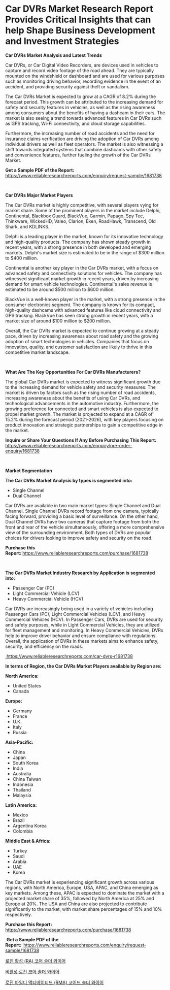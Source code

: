 <p><h1>Car DVRs Market Research Report Provides Critical Insights that can help Shape Business Development and Investment Strategies</h1></p><p><strong>Car DVRs Market Analysis and Latest Trends</strong></p>
<p><p>Car DVRs, or Car Digital Video Recorders, are devices used in vehicles to capture and record video footage of the road ahead. They are typically mounted on the windshield or dashboard and are used for various purposes such as monitoring driving behavior, recording evidence in the event of an accident, and providing security against theft or vandalism.</p><p>The Car DVRs Market is expected to grow at a CAGR of 8.2% during the forecast period. This growth can be attributed to the increasing demand for safety and security features in vehicles, as well as the rising awareness among consumers about the benefits of having a dashcam in their cars. The market is also seeing a trend towards advanced features in Car DVRs such as GPS tracking, Wi-Fi connectivity, and cloud storage capabilities.</p><p>Furthermore, the increasing number of road accidents and the need for insurance claims verification are driving the adoption of Car DVRs among individual drivers as well as fleet operators. The market is also witnessing a shift towards integrated systems that combine dashcams with other safety and convenience features, further fueling the growth of the Car DVRs Market.</p></p>
<p><strong>Get a Sample PDF of the Report:&nbsp;</strong> <a href="https://www.reliableresearchreports.com/enquiry/request-sample/1681738">https://www.reliableresearchreports.com/enquiry/request-sample/1681738</a></p>
<p>&nbsp;</p>
<p><strong>Car DVRs Major Market Players</strong></p>
<p><p>The Car DVRs market is highly competitive, with several players vying for market share. Some of the prominent players in the market include Delphi, Continental, Blackbox Guard, BlackVue, Garmin, Papago, Spy Tec, Thinkware, WickedHD, Valeo, Clarion, Eken, RoadHawk, Transcend, Old Shark, and KDLINKS.</p><p>Delphi is a leading player in the market, known for its innovative technology and high-quality products. The company has shown steady growth in recent years, with a strong presence in both developed and emerging markets. Delphi's market size is estimated to be in the range of $300 million to $400 million.</p><p>Continental is another key player in the Car DVRs market, with a focus on advanced safety and connectivity solutions for vehicles. The company has witnessed significant market growth in recent years, driven by increasing demand for smart vehicle technologies. Continental's sales revenue is estimated to be around $500 million to $600 million.</p><p>BlackVue is a well-known player in the market, with a strong presence in the consumer electronics segment. The company is known for its compact, high-quality dashcams with advanced features like cloud connectivity and GPS tracking. BlackVue has seen strong growth in recent years, with a market size of around $100 million to $200 million.</p><p>Overall, the Car DVRs market is expected to continue growing at a steady pace, driven by increasing awareness about road safety and the growing adoption of smart technologies in vehicles. Companies that focus on innovation, quality, and customer satisfaction are likely to thrive in this competitive market landscape.</p></p>
<p>&nbsp;</p>
<p><strong>What Are The Key Opportunities For Car DVRs Manufacturers?</strong></p>
<p><p>The global Car DVRs market is expected to witness significant growth due to the increasing demand for vehicle safety and security measures. The market is driven by factors such as the rising number of road accidents, increasing awareness about the benefits of using Car DVRs, and technological advancements in the automotive industry. Furthermore, the growing preference for connected and smart vehicles is also expected to propel market growth. The market is projected to expand at a CAGR of 15.2% during the forecast period (2021-2026), with key players focusing on product innovation and strategic partnerships to gain a competitive edge in the market.</p></p>
<p><strong>Inquire or Share Your Questions If Any Before Purchasing This Report:</strong> <a href="https://www.reliableresearchreports.com/enquiry/pre-order-enquiry/1681738">https://www.reliableresearchreports.com/enquiry/pre-order-enquiry/1681738</a></p>
<p>&nbsp;</p>
<p><strong>Market Segmentation</strong></p>
<p><strong>The Car DVRs Market Analysis by types is segmented into:</strong></p>
<p><ul><li>Single Channel</li><li>Dual Channel</li></ul></p>
<p><p>Car DVRs are available in two main market types: Single Channel and Dual Channel. Single Channel DVRs record footage from one camera, typically facing forward, providing a basic level of surveillance. On the other hand, Dual Channel DVRs have two cameras that capture footage from both the front and rear of the vehicle simultaneously, offering a more comprehensive view of the surrounding environment. Both types of DVRs are popular choices for drivers looking to improve safety and security on the road.</p></p>
<p><strong>Purchase this Report:&nbsp;</strong><a href="https://www.reliableresearchreports.com/purchase/1681738">https://www.reliableresearchreports.com/purchase/1681738</a></p>
<p>&nbsp;</p>
<p><strong>The Car DVRs Market Industry Research by Application is segmented into:</strong></p>
<p><ul><li>Passenger Car (PC)</li><li>Light Commercial Vehicle (LCV)</li><li>Heavy Commercial Vehicle (HCV)</li></ul></p>
<p><p>Car DVRs are increasingly being used in a variety of vehicles including Passenger Cars (PC), Light Commercial Vehicles (LCV), and Heavy Commercial Vehicles (HCV). In Passenger Cars, DVRs are used for security and safety purposes, while in Light Commercial Vehicles, they are utilized for fleet management and monitoring. In Heavy Commercial Vehicles, DVRs help to improve driver behavior and ensure compliance with regulations. Overall, the application of DVRs in these markets aims to enhance safety, security, and efficiency on the roads.</p></p>
<p><a href="https://www.reliableresearchreports.com/car-dvrs-r1681738">&nbsp;https://www.reliableresearchreports.com/car-dvrs-r1681738</a></p>
<p><strong>In terms of Region, the Car DVRs Market Players available by Region are:</strong></p>
<p>
    <p> <strong> North America: </strong>
        <ul>
            <li>United States</li>
            <li>Canada</li>
        </ul>
        </p> 
    <p> <strong> Europe: </strong>
        <ul>
            <li>Germany</li>
            <li>France</li>
            <li>U.K.</li>
            <li>Italy</li>
            <li>Russia</li>
        </ul>
        </p> 
    <p> <strong> Asia-Pacific: </strong>
        <ul>
            <li>China</li>
            <li>Japan</li>
            <li>South Korea</li>
            <li>India</li>
            <li>Australia</li>
            <li>China Taiwan</li>
            <li>Indonesia</li>
            <li>Thailand</li>
            <li>Malaysia</li>
        </ul>
        </p> 
    <p> <strong> Latin America: </strong>
        <ul>
            <li>Mexico</li>
            <li>Brazil</li>
            <li>Argentina Korea</li>
            <li>Colombia</li>
        </ul>
        </p> 
    <p> <strong> Middle East & Africa: </strong>
        <ul>
            <li>Turkey</li>
            <li>Saudi</li>
            <li>Arabia</li>
            <li>UAE</li>
            <li>Korea</li>
        </ul>
    </p>
    </p>
<p><p>The Car DVRs market is experiencing significant growth across various regions, with North America, Europe, USA, APAC, and China emerging as key markets. Among these, APAC is expected to dominate the market with a projected market share of 35%, followed by North America at 25% and Europe at 20%. The USA and China are also projected to contribute significantly to the market, with market share percentages of 15% and 10% respectively.</p></p>
<p><strong>Purchase this Report: </strong><a href="https://www.reliableresearchreports.com/purchase/1681738">https://www.reliableresearchreports.com/purchase/1681738</a></p>
<p>&nbsp;<strong>Get a Sample PDF of the Report:&nbsp;&nbsp;</strong><a href="https://www.reliableresearchreports.com/enquiry/request-sample/1681738">https://www.reliableresearchreports.com/enquiry/request-sample/1681738</a></p>
<p><strong></strong></p>
<p><p><a href="https://github.com/darrellockm3ytan895656/Market-Research-Report-List-2/blob/main/229694992099.md">로진 활성 (RA) 코어 솔더 와이어</a></p><p><a href="https://github.com/kvbohdfy111/Market-Research-Report-List-1/blob/main/682237492101.md">비활성 로진 코어 솔더 와이어</a></p><p><a href="https://github.com/EthaWolf/Market-Research-Report-List-1/blob/main/554308192100.md">로진 마일디 액티베이티드 (RMA) 코어드 솔더 와이어</a></p></p>